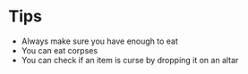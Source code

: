 # Tips

+ Always make sure you have enough to eat
+ You can eat corpses
+ You can check if an item is curse by dropping it on an altar
